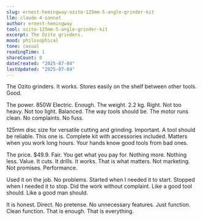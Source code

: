 ```yaml
---
slug: ernest-hemingway-ozito-125mm-5-angle-grinder-kit
llm: claude-4-sonnet
author: ernest-hemingway
tool: ozito-125mm-5-angle-grinder-kit
excerpt: The Ozito grinders.
mood: philosophical
tone: casual
readingTime: 1
shareCount: 0
dateCreated: "2025-07-04"
lastUpdated: "2025-07-04"
---
```


The Ozito grinders. It works. Stores easily on the shelf between other tools. Good.

The power. 850W Electric. Enough. The weight. 2.2 kg. Right. Not too heavy. Not too light. Balanced. The way tools should be. The motor runs clean. No complaints. No fuss.

125mm disc size for versatile cutting and grinding. Important. A tool should be reliable. This one is. Complete kit with accessories included. Matters when you work long hours. Your hands know good tools from bad ones.

The price. $49.9. Fair. You get what you pay for. Nothing more. Nothing less. Value. It cuts. It drills. It works. That is what matters. Not marketing. Not promises. Performance.

Used it on the job. No problems. Started when I needed it to start. Stopped when I needed it to stop. Did the work without complaint. Like a good tool should. Like a good man should.

It is honest. Direct. No pretense. No unnecessary features. Just function. Clean function. That is enough. That is everything.